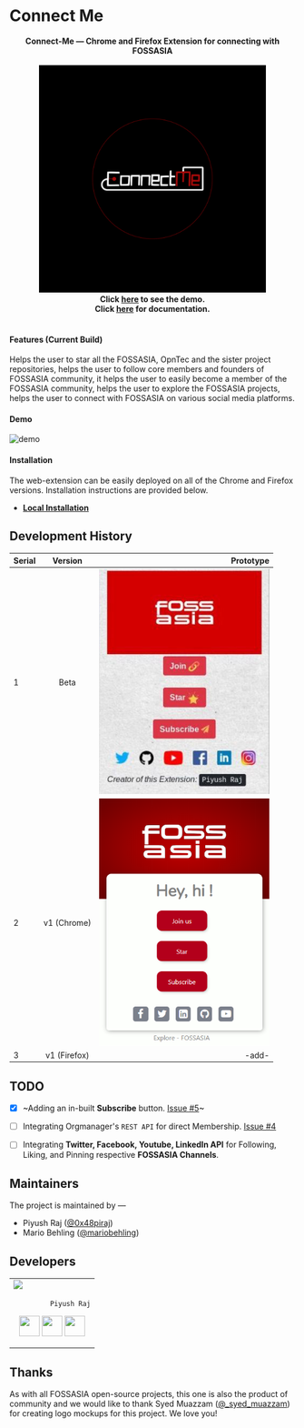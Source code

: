 # Connect Me

<p align="center">
<b>Connect-Me &mdash; Chrome and Firefox Extension for connecting with FOSSASIA</b><br><br>
    <img alt="Connect-Me Logo" src="/static/Connect-Me.png" width="400"><br>
<b>Click <a href="#Demo">here</a> to see the demo.<br>
  Click <a href="https://github.com/fossasia/Connect-Me/wiki">here</a> for documentation.<br><br></b>
</p>

#### Features (Current Build)

Helps the user to star all the FOSSASIA, OpnTec and the sister project repositories, helps the user to follow core members and founders of FOSSASIA community, it helps the user to easily become a member of the FOSSASIA community, helps the user to explore the FOSSASIA projects, helps the user to connect with FOSSASIA on various social media platforms.

#### Demo

![demo](/static/StarFOSSv1_demo.gif)

#### Installation

The web-extension can be easily deployed on all of the Chrome and Firefox versions. Installation instructions are provided below.

* **[Local Installation](Installation.md)**

## Development History

| Serial | Version       | Prototype  |
| ------ |:-------------:| ----------:|
| 1      | Beta          | <img alt="Connect-Me Logo" src="/static/starfoss-beta.jpg" width="300">      |
| 2      | v1 (Chrome)   | <img alt="Connect-Me Logo" src="/static/connect-me-chrome.png" width="300">  |
| 3      | v1 (Firefox)  |   -add-                                                                      |

## TODO

- [x] ~Adding an in-built **Subscribe** button. [Issue #5](https://github.com/fossasia/Connect-Me/issues/5)~
- [ ] Integrating Orgmanager's `REST API` for direct Membership. [Issue #4](https://github.com/fossasia/Connect-Me/issues/4)
- [ ] Integrating **Twitter, Facebook, Youtube, LinkedIn API** for Following, Liking, and Pinning respective **FOSSASIA Channels**.


## Maintainers

The project is maintained by &mdash;
- Piyush Raj ([@0x48piraj](https://github.com/0x48piraj))
- Mario Behling ([@mariobehling](http://github.com/mariobehling))

## Developers

<table>
<tr>
<td>
     <img src="https://avatars3.githubusercontent.com/u/5800726?s=250&v=4" />

             Piyush Raj

<p align="center">
<a href = "https://github.com/0x48piraj"><img src = "http://www.iconninja.com/files/241/825/211/round-collaboration-social-github-code-circle-network-icon.svg" width="36" height = "36"/></a>
<a href = "https://twitter.com/0x48piraj"><img src = "https://www.shareicon.net/download/2016/07/06/107115_media.svg" width="36" height="36"/></a>
<a href = "https://www.linkedin.com/in/0x48piraj/"><img src = "http://www.iconninja.com/files/863/607/751/network-linkedin-social-connection-circular-circle-media-icon.svg" width="36" height="36"/></a>
</p>
</td>
</tr>
</table>

## Thanks

As with all FOSSASIA open-source projects, this one is also the product of community and we would like to thank Syed Muazzam ([@_syed_muazzam](https://www.instagram.com/_syed_muazzam/)) for creating logo mockups for this project. We love you!